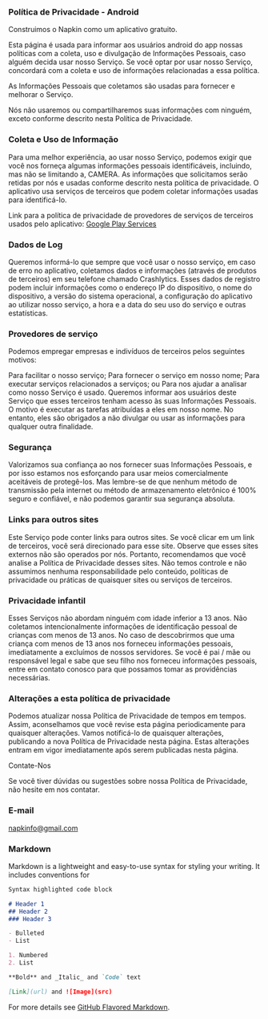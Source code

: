 ### Política de Privacidade - Android

Construimos o Napkin como um aplicativo gratuito.

Esta página é usada para informar aos usuários android do app nossas políticas com a coleta, uso e divulgação de Informações Pessoais, caso alguém decida usar nosso Serviço. Se você optar por usar nosso Serviço, concordará com a coleta e uso de informações relacionadas a essa política.

As Informações Pessoais que coletamos são usadas para fornecer e melhorar o Serviço.

Nós não usaremos ou compartilharemos suas informações com ninguém, exceto conforme descrito nesta Política de Privacidade.

### Coleta e Uso de Informação

Para uma melhor experiência, ao usar nosso Serviço, podemos exigir que você nos forneça algumas informações pessoais identificáveis, incluindo, mas não se limitando a, CAMERA. As informações que solicitamos serão retidas por nós e usadas conforme descrito nesta política de privacidade. O aplicativo usa serviços de terceiros que podem coletar informações usadas para identificá-lo.

Link para a política de privacidade de provedores de serviços de terceiros usados ​​pelo aplicativo:
[Google Play Services](https://policies.google.com/privacy)

### Dados de Log

Queremos informá-lo que sempre que você usar o nosso serviço, em caso de erro no aplicativo, coletamos dados e informações (através de produtos de terceiros) em seu telefone chamado Crashlytics. Esses dados de registro podem incluir informações como o endereço IP do dispositivo, o nome do dispositivo, a versão do sistema operacional, a configuração do aplicativo ao utilizar nosso serviço, a hora e a data do seu uso do serviço e outras estatísticas.

### Provedores de serviço

Podemos empregar empresas e indivíduos de terceiros pelos seguintes motivos:

Para facilitar o nosso serviço;
Para fornecer o serviço em nosso nome;
Para executar serviços relacionados a serviços; ou
Para nos ajudar a analisar como nosso Serviço é usado.
Queremos informar aos usuários deste Serviço que esses terceiros tenham acesso às suas Informações Pessoais. O motivo é executar as tarefas atribuídas a eles em nosso nome. No entanto, eles são obrigados a não divulgar ou usar as informações para qualquer outra finalidade.

### Segurança

Valorizamos sua confiança ao nos fornecer suas Informações Pessoais, e por isso estamos nos esforçando para usar meios comercialmente aceitáveis ​​de protegê-los. Mas lembre-se de que nenhum método de transmissão pela internet ou método de armazenamento eletrônico é 100% seguro e confiável, e não podemos garantir sua segurança absoluta.

### Links para outros sites

Este Serviço pode conter links para outros sites. Se você clicar em um link de terceiros, você será direcionado para esse site. Observe que esses sites externos não são operados por nós. Portanto, recomendamos que você analise a Política de Privacidade desses sites. Não temos controle e não assumimos nenhuma responsabilidade pelo conteúdo, políticas de privacidade ou práticas de quaisquer sites ou serviços de terceiros.

### Privacidade infantil

Esses Serviços não abordam ninguém com idade inferior a 13 anos. Não coletamos intencionalmente informações de identificação pessoal de crianças com menos de 13 anos. No caso de descobrirmos que uma criança com menos de 13 anos nos forneceu informações pessoais, imediatamente a excluímos de nossos servidores. Se você é pai / mãe ou responsável legal e sabe que seu filho nos forneceu informações pessoais, entre em contato conosco para que possamos tomar as providências necessárias.

### Alterações a esta política de privacidade

Podemos atualizar nossa Política de Privacidade de tempos em tempos. Assim, aconselhamos que você revise esta página periodicamente para quaisquer alterações. Vamos notificá-lo de quaisquer alterações, publicando a nova Política de Privacidade nesta página. Estas alterações entram em vigor imediatamente após serem publicadas nesta página.

Contate-Nos

Se você tiver dúvidas ou sugestões sobre nossa Política de Privacidade, não hesite em nos contatar.


### E-mail
napkinfo@gmail.com


















### Markdown

Markdown is a lightweight and easy-to-use syntax for styling your writing. It includes conventions for

```markdown
Syntax highlighted code block

# Header 1
## Header 2
### Header 3

- Bulleted
- List

1. Numbered
2. List

**Bold** and _Italic_ and `Code` text

[Link](url) and ![Image](src)
```

For more details see [GitHub Flavored Markdown](https://guides.github.com/features/mastering-markdown/).
